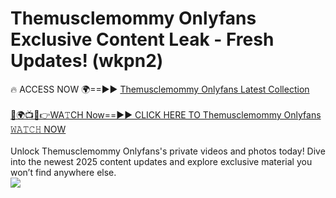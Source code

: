 # Themusclemommy Onlyfans Exclusive Content Leak - Fresh Updates! (wkpn2)

🔥 ACCESS NOW 🌍==►► <a href="https://tinyurl.com/kvy9nzfs" rel="nofollow">Themusclemommy Onlyfans Latest Collection</a>
<br><br>
[🔴🌍📺📱👉WA𝚃CH Now==►► CLICK HERE TO Themusclemommy Onlyfans 𝚆𝙰𝚃𝙲𝙷 NOW](https://tinyurl.com/kvy9nzfs)
<br><br>
Unlock Themusclemommy Onlyfans's private videos and photos today! Dive into the newest 2025 content updates and explore exclusive material you won’t find anywhere else.
<br>
<a href="https://tinyurl.com/kvy9nzfs" rel="nofollow" data-target="animated-image.originalLink"><img src="https://camo.githubusercontent.com/8a4f000d20f83aca3bf7ec5f350d767afa0574a8a352519fd8cfa583a6f93a33/68747470733a2f2f692e696d6775722e636f6d2f644a486b345a712e676966" data-canonical-src="https://i.imgur.com/dJHk4Zq.gif" style="max-width: 100%; display: inline-block;" data-target="animated-image.originalImage"></a>
<br>
